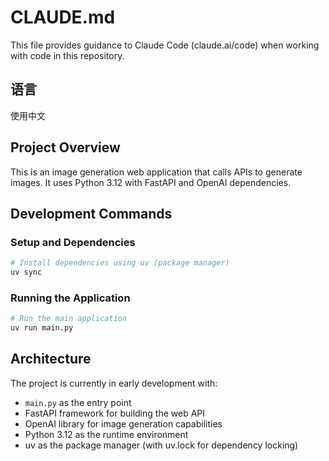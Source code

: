 # CLAUDE.md

This file provides guidance to Claude Code (claude.ai/code) when working with code in this repository.

## 语言

使用中文

## Project Overview

This is an image generation web application that calls APIs to generate images. It uses Python 3.12 with FastAPI and OpenAI dependencies.

## Development Commands

### Setup and Dependencies
```bash
# Install dependencies using uv (package manager)
uv sync

```

### Running the Application
```bash
# Run the main application
uv run main.py
```

## Architecture

The project is currently in early development with:
- `main.py` as the entry point
- FastAPI framework for building the web API
- OpenAI library for image generation capabilities
- Python 3.12 as the runtime environment
- uv as the package manager (with uv.lock for dependency locking)